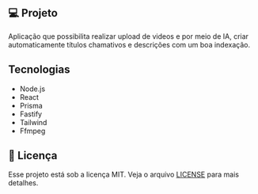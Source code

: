 
## 💻 Projeto

Aplicação que possibilita realizar upload de videos e por meio de IA, criar automaticamente títulos chamativos e descrições com um boa indexação.

## Tecnologias
- Node.js
- React
- Prisma
- Fastify
- Tailwind
- Ffmpeg
## 📝 Licença

Esse projeto está sob a licença MIT. Veja o arquivo [LICENSE](LICENSE) para mais detalhes.

